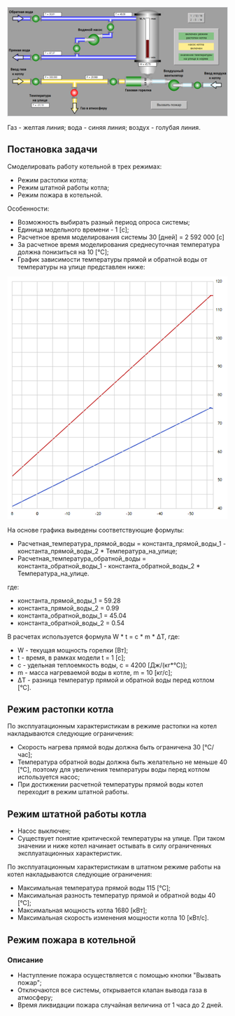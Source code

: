 ﻿![boiler_room](screenshots/Скриншот.png?raw=true)

Газ - желтая линия; вода - синяя линия; воздух - голубая линия.

## Постановка задачи
Смоделировать работу котельной в трех режимах:
- Режим растопки котла;
- Режим штатной работы котла;
- Режим пожара в котельной.

Особенности:
- Возможность выбирать разный период опроса системы;
- Единица модельного времени - 1 [с];
- Расчетное время моделирования системы 30 [дней] = 2 592 000 [с]
- За расчетное время моделирования среднесуточная температура должна понизиться на 10 [°С];
- График зависимости температуры прямой и обратной воды от температуры на улице представлен ниже:

![boiler_room](screenshots/Температурный_график_котла.png?raw=true)

На основе графика выведены соответствующие формулы:
- Расчетная\_температура\_прямой\_воды = константа\_прямой\_воды\_1 - константа\_прямой\_воды\_2 * Температура\_на\_улице;
- Расчетная\_температура\_обратной\_воды = константа\_обратной\_воды\_1 - константа\_обратной\_воды\_2 * Температура\_на\_улице.

где: 
- константа\_прямой\_воды\_1 = 59.28
- константа\_прямой\_воды\_2 = 0.99
- константа\_обратной\_воды\_1 = 45.04
- константа\_обратной\_воды\_2 = 0.54

В расчетах используется формула W * t = c * m * ΔТ, где:
- W - текущая мощность горелки [Вт];
- t - время, в рамках модели t = 1 [с];
- с - удельная теплоемкость воды, с = 4200 [Дж/(кг*°С)]; 
- m - масса нагреваемой воды в котле, m = 10 [кг/с];
- ΔТ - разница температур прямой и обратной воды перед котлом [°С].

## Режим растопки котла
По эксплуатационным характеристикам в режиме растопки на котел накладываются следующие ограничения:
- Скорость нагрева прямой воды должна быть ограничена 30 [°С/час];
- Температура обратной воды должна быть желательно не меньше 40 [°С], поэтому для увеличения температуры воды перед котлом используется насос;
- При достижении расчетной температуры прямой воды котел переходит в режим штатной работы.

## Режим штатной работы котла
- Насос выключен;
- Существует понятие критической температуры на улице. При таком значении и ниже котел начинает остывать в силу ограниченных эксплуатационных характеристик.

По эксплуатационным характеристикам в штатном режиме работы на котел накладываются следующие ограничения:
- Максимальная температура прямой воды 115 [°С];
- Максимальная разность температур прямой и обратной воды 40 [°С];
- Максимальная мощность котла 1680 [кВт];
- Максимальная скорость изменения мощности котла 10 [кВт/с].

## Режим пожара в котельной
### Описание
- Наступление пожара осуществляется с помощью кнопки "Вызвать пожар";
- Отключаются все системы, открывается клапан вывода газа в атмосферу;
- Время ликвидации пожара случайная величина от 1 часа до 2 дней.

